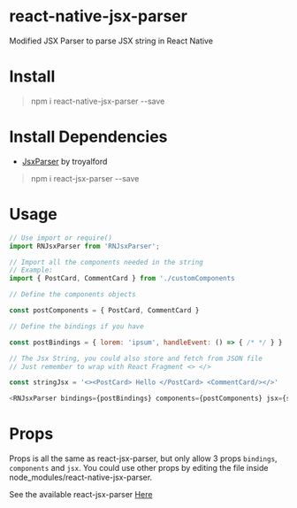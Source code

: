 # react-native-jsx-parser

Modified JSX Parser to parse JSX string in React Native

# Install

> npm i react-native-jsx-parser --save

# Install Dependencies

- [JsxParser](https://www.npmjs.com/package/react-jsx-parser) by troyalford

> npm i react-jsx-parser --save

# Usage

```js
// Use import or require()
import RNJsxParser from 'RNJsxParser';

// Import all the components needed in the string
// Example:
import { PostCard, CommentCard } from './customComponents

// Define the components objects

const postComponents = { PostCard, CommentCard }

// Define the bindings if you have

const postBindings = { lorem: 'ipsum', handleEvent: () => { /* */ } }

// The Jsx String, you could also store and fetch from JSON file
// Just remember to wrap with React Fragment <> </>

const stringJsx = '<><PostCard> Hello </PostCard> <CommentCard/></>'

<RNJsxParser bindings={postBindings} components={postComponents} jsx={stringJsx} />

```

# Props

Props is all the same as react-jsx-parser, but only allow 3 props `bindings`, `components` and `jsx`. You could use other props by editing the file inside node_modules/react-native-jsx-parser.

See the available react-jsx-parser [Here](https://www.npmjs.com/package/react-jsx-parser)